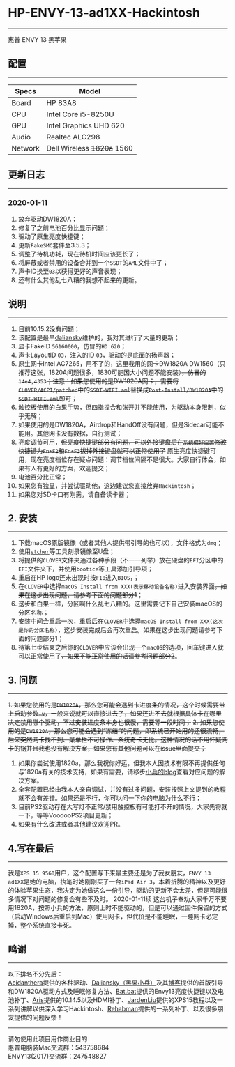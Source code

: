 # HP-ENVY-13-ad1XX-Hackintosh
-------
惠普 ENVY 13 黑苹果

## 配置
-------

| Specs | Model |
| --- | --- |
| Board | HP 83A8 |
| CPU | Intel Core i5-8250U |
| GPU | Intel Graphics UHD 620 |
| Audio | Realtec ALC298 |
| Network | Dell Wireless ~~1820a~~ 1560 |

## 更新日志
-------
### 2020-01-11
1. 放弃驱动DW1820A；
2. 修复了之前电池百分比显示问题；
3. 驱动了原生亮度快捷键；
4. 更新`FakeSMC`套件至3.5.3；
5. 调整了待机功耗，现在待机时间应该更长了；
6. 将屏蔽或者禁用的设备合并到一个`SSDT`的`AML`文件中了；
7. 声卡ID换至`03`以获得更好的声音表现；
8. 还有什么其他乱七八糟的我想不起来的更新。

## 说明
-------

1. 目前10.15.2没有问题；
2. 该配置是最早[daliansky](https://github.com/daliansky/)维护的，我对其进行了大量的更新；
3. 显卡FakeID `56160000`，仿冒的`HD 620`；
4. 声卡LayoutID `03`，注入的ID `03`，驱动的是底面的扬声器；
5. 原生网卡Intel AC7265，用不了的，这里我用的网卡~~DW1820A~~ DW1560（只推荐这张，1820A问题很多，1830可能因大小问题不能安装）~~，仿冒的`14e4,4353`；注意：如果您使用的是DW1820A网卡，需要将`CLOVER/ACPI/patched`中的`SSDT-WIFI.aml`替换成`Post-Install/DW1820A`中的`SSDT-WIFI.aml`即可~~；
6. 触控板使用的白果手势，但四指捏合和张开并不能使用，为驱动本身限制，似乎无解；
7. 如果使用的是DW1820A，Airdrop和HandOff没有问题，但是Sidecar可能不能用。其他网卡没有数据，自行测试；
8. 亮度调节可用，~~但亮度快捷键部分有问题，可以外接键盘后在`系统偏好设置`修改快捷键为`Fn+F2`和`Fn+F3`拔掉外接键盘就可以正常使用了~~ 原生亮度快捷键可用，现在亮度档位存在疑点问题：调节档位间隔不是很大。大家自行体会，如果有人有更好的方案，欢迎提交；
9. 电池百分比正常；
10. 如果您有独显，并尝试驱动他，这边建议您直接放弃`Hackintosh`；
11. 如果您对SD卡口有刚需，请自备读卡器；


## 2. 安装
-------

1. 下载macOS原版镜像（或者其他人提供带引导的也可以），文件格式为`dmg`；
2. 使用[`etcher`](https://www.balena.io/etcher/)等工具刻录镜像至U盘；
3. 将提供的`CLOVER`文件夹通过各种手段（不一一列举）放在硬盘的`EFI`分区中的`EFI`文件夹下，并使用`bootice`等工具添加引导项；
4. 重启在HP logo还未出现时按`F10`进入`BIOS`，；
5. 在`CLOVER`中选择`macOS Install from XXX(表示移动设备名称)`进入安装界面~~。如果在这步出现问题，请参考下面的问题部分1~~；
6. 这步和白果一样，分区啊什么乱七八糟的。这里需要记下自己安装macOS的分区名称；
7. 安装中间会重启一次，重启后在`CLOVER`中选择`macOS Install from XXX(这次是你的分区名称)`，这步安装完成后会再次重启。如果在这步出现问题请参考下面的问题部分1；
8. 待第七步结束之后你的`CLOVER`中应该会出现一个`macOS`的选项，回车键进入就可以正常使用了~~，如果不能正常使用的话请参考问题部分2~~。

## 3. 问题
-------

~~1. 如果您使用的是`DW1820A`，那么您可能会遇到卡进度条的情况，这个时候需要带上启动参数`-v`，一般来说就可以直接进去了，如果还进不去就根据具体卡在哪里决定禁用哪个驱动，不过安装进度条本身也很慢，需要等一段时间；~~
~~2. 如果您使用的是`DW1820A`，那么您可能会遇到“冻结”的问题，即系统已开始用的还很流畅，后来突然网卡找不到、菜单栏不可操作、系统奇卡无比。这种情况的话不用怀疑网卡的锅并且我也没有解决方案，如果您有其他问题可以在issue里面提交；~~

1. 如果你尝试使用1820a，那么我祝你好运，但我本人因技术有限不再提供任何与1820a有关的技术支持，如果有需要，请移步[小兵的blog](https://blog.daliansky.net)查看对应问题的解决方案。
2. 全套配置已经由我本人亲自调试，并没有过多问题，安装按照上文提到的教程就不会有差错。如果还是不行，你可以问一下你的电脑为什么不行；
3. 目前PS2驱动存在大写灯不正常/禁用触控板有可能打不开的情况，大家先将就一下，等等VoodooPS2项目更新；
4. 如果有什么改进或者其他建议欢迎PR。

## 4.写在最后
-------

我是`XPS 15 9560`用户，这个配置写下来最主要还是为了我女朋友，`ENVY 13 ad1XX`是她的电脑，执笔时她刚刚买了一台`iPad Air 3`，本着折腾的精神以及更好的体验苹果生态，我决定为她做这么一份引导，驱动的更新不会太差，但是可能很多情况下对问题的修复会有些不及时。
2020-01-11续
这台机子奉劝大家千万不要用1820A，按照小兵的方法，原则上时不能驱动的，但是可以通过固件保留的方式（启动Windows后重启到Mac）使用网卡，但代价是不能睡眠，一睡网卡必定掉，整个系统直接卡死。

## 鸣谢
-------
以下排名不分先后：<br>
[Acidanthera](https://github.com/acidanthera)提供的各种驱动、[Daliansky（黑果小兵）](https://github.com/daliansky/)及其[博客](https://blog.daliansky.net/)提供的首版引导和DW1820A驱动方式及睡眠修复方法、[Bat.bat](https://github.com/williambj1)提供的Envy13亮度快捷键以及电池补丁、[Aris](https://ariser.cn)提供的10.14.5以及HDMI补丁、[JardenLiu](https://github.com/jardenliu)提供的XPS15教程以及一系列讲解以供深入学习Hackintosh、[Rehabman](https://bitbucket.org/%7Be26fb9ce-5cc2-4e36-8576-7a8faae8e194%7D/)提供的一系列补丁、以及很多朋友提供的问题反馈！


-------
请勿使用此项目用作商业目的<br>
惠普电脑装Mac交流群：543758684<br>
ENVY13(2017)交流群：247548827<br>
